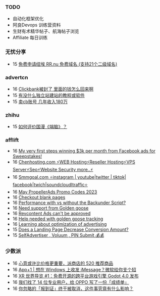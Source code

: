 ### TODO
-  自动化框架优化
-  阿良Devops 训练营资料
-  生财有术精华帖子、航海帖子浏览
-  Affiliate 每日训练

### 无忧分享
<!-- ruyo:START -->
-  15 [免费申请纽埃 RR.nu 免费域名 &lpar;支持21个二级域名&rpar;](https://51.ruyo.net/18379.html)<!-- ruyo:END -->

### advertcn
<!-- advertcn:START -->
-  16 [Clickbank被封了  里面的钱怎么回来啊](https://www.advertcn.com/forum.php?mod=viewthread&tid=110388)
-  15 [有没什么独立站建站的教程或软件](https://www.advertcn.com/forum.php?mod=viewthread&tid=110381)
-  15 [卖cb账号 几年收入180万](https://www.advertcn.com/forum.php?mod=viewthread&tid=110375)<!-- advertcn:END -->

### zhihu
<!-- zhihu:START -->
-  15 [如何评价国漫《端脑》？](http://www.zhihu.com/question/26912084/answer/3028389417?utm_campaign=rss&utm_medium=rss&utm_source=rss&utm_content=title)<!-- zhihu:END -->

### afflift
<!-- afflift:START -->
-  16 [My very first steps winning $3k per month from Facebook ads for Sweepstakes!](https://afflift.com/f/threads/my-very-first-steps-winning-3k-per-month-from-facebook-ads-for-sweepstakes.10941/)
-  16 [Chenhosting.com ⚡WEB Hosting⚡Reseller Hosting⚡VPS Server⚡Seo⚡Website Security more..⚡](https://afflift.com/f/threads/chenhosting-com-%E2%9A%A1web-hosting%E2%9A%A1reseller-hosting%E2%9A%A1vps-server%E2%9A%A1seo%E2%9A%A1website-security-more-%E2%9A%A1.10653/)
-  16 [Smmgoal.com ⭐instagram | youtube|twitter | tiktok| facebook|twich|soundcloudltraffic⭐](https://afflift.com/f/threads/smmgoal-com-%E2%AD%90instagram-youtube-twitter-tiktok-facebook-twich-soundcloudltraffic%E2%AD%90.6393/)
-  16 [May PropellerAds Promo Codes 2023](https://afflift.com/f/threads/may-propellerads-promo-codes-2023.10871/)
-  16 [Checkout blank pages](https://afflift.com/f/threads/checkout-blank-pages.10811/)
-  16 [Performance with vs without the Backunder Script?](https://afflift.com/f/threads/performance-with-vs-without-the-backunder-script.10843/)
-  16 [Need support from Golden goose](https://afflift.com/f/threads/need-support-from-golden-goose.10934/)
-  16 [Revcontent Ads can&#39;t be approved](https://afflift.com/f/threads/revcontent-ads-cant-be-approved.10940/)
-  16 [Help needed with golden goose tracking](https://afflift.com/f/threads/help-needed-with-golden-goose-tracking.10908/)
-  16 [Learning about optimization of advertising](https://afflift.com/f/threads/learning-about-optimization-of-advertising.10927/)
-  15 [Does a Landing Page Decrease Conversion Amount?](https://afflift.com/f/threads/does-a-landing-page-decrease-conversion-amount.10912/)
-  15 [SelfAdvertiser , Voluum , PIN Submit 💰💰](https://afflift.com/f/threads/selfadvertiser-voluum-pin-submit-%F0%9F%92%B0%F0%9F%92%B0.10690/)<!-- afflift:END -->

### 少数派
<!-- sspai:START -->
-  16 [心意或许比价格更重要，派商店的 520 推荐商品](https://sspai.com/post/79823)
-  16 [App+1 | 想在 Windows 上收发 iMessage？微软给你支个招](https://sspai.com/post/79834)
-  16 [XR 世界导览 #1：免费开源的跨平台游戏引擎 Godot 4.0 发布](https://sspai.com/post/79498)
-  16 [我们找了 14 位专业用户，给 OPPO 写了一份「成绩单」](https://sspai.com/post/79830)
-  16 [你忽略的「报到证」终于被取消，这件事究竟有什么影响？](https://sspai.com/post/73399)<!-- sspai:END -->
